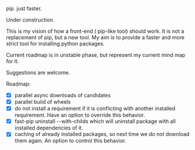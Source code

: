 pip. just faster.

Under construction.

This is my vision of how a front-end ( pip-like tool) should work. It is not a replacement of pip, but a new tool. My aim is to provide a faster and more strict tool for installing python packages.

Current roadmap is in  unstable phase, but represent my current mind map for it.

Suggestions are welcome.


Roadmap:
* [x] parallel async downloads of candidates
* [x] parallel build of wheels
* [x] do not install a requirement if it is conflicting with another installed requirement. Have an option to override this behavior.
* [x] fast-pip uninstall --with-childs <package> which will uninstall package with all installed dependencies of it.
* [x] caching of already installed packages, so next time we do not download them again. An option to control this behavior.